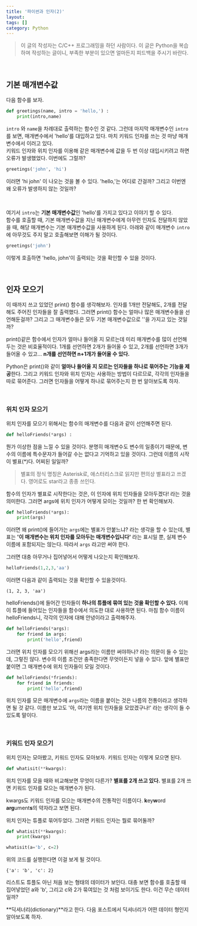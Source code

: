 ```yaml
---
title: '파이썬과 인자(2)'
layout: 
tags: []
category: Python
---
```

> 이 글의 작성자는 C/C++ 프로그래밍을 하던 사람이다.
> 이 글은 Python을 복습하며 작성하는 글이니, 부족한 부분이 있으면 얼마든지 피드백을 주시기 바란다.

&nbsp;

## 기본 매개변수값

다음 함수를 보자.

```python
def greetings(name, intro = 'hello,') :
    print(intro,name)
```

``intro`` 와 ``name``을 차례대로 출력하는 함수인 것 같다. 그런데 마지막 매개변수인 ``intro``를 보면, 매개변수에서 'hello'를 대입하고 있다. 마치 키워드 인자를 쓰는 것 마냥 매개변수에서 이러고 있다.  
키워드 인자와 위치 인자를 이용해 같은 매개변수에 값을 두 번 이상 대입시키려고 하면 오류가 발생했었다. 이번에도 그럴까?

```python
greetings('john', 'hi')
```

이러면 'hi john' 이 나오는 것을 볼 수 있다. 'hello,'는 어디로 간걸까? 그리고 이번엔 왜 오류가 발생하지 않는 것일까?

&nbsp;

여기서 ``intro``는 **기본 매개변수값**인 'hello'를 가지고 있다고 이야기 할 수 있다.  
함수를 호출할 때, 기본 매개변수값을 지닌 매개변수에게 아무런 인자도 전달하지 않았을 때, 해당 매개변수는 기본 매개변수값을 사용하게 된다. 아래와 같이 매개변수 ``intro``에 아무것도 주지 말고 호출해보면 이해가 될 것이다.

```python
greetings('john')
```

이렇게 호출하면 'hello, john'이 출력되는 것을 확인할 수 있을 것이다.

&nbsp;

## 인자 모으기

이 때까지 쓰고 있었던 print() 함수를 생각해보자. 인자를 1개만 전달해도, 2개를 전달해도 주어진 인자들을 잘 출력했다. 그러면 print() 함수는 얼마나 많은 매개변수들을 선언해둔걸까? 그리고 그 매개변수들은 모두 기본 매개변수값으로 ''을 가지고 있는 것일까?

print()같은 함수에서 인자가 얼마나 들어올 지 모르는데 미리 매개변수를 많이 선언해 두는 것은 비효율적이다. 1개를 선언하면 2개가 들어올 수 있고, 2개를 선언하면 3개가 들어올 수 있고... **n개를 선언하면 n+1개가 들어올 수 있다.**

Python은 print()와 같이 **얼마나 들어올 지 모르는 인자들을 하나로 묶어주는 기능을 제공**한다. 그리고 키워드 인자와 위치 인자는 사용하는 방법이 다르므로, 각각의 인자들을 따로 묶어준다. 그러면 인자들을 어떻게 하나로 묶어주는지 한 번 알아보도록 하자.

&nbsp;

### 위치 인자 모으기

위치 인자를 모으기 위해서는 함수의 매개변수를 다음과 같이 선언해주면 된다.

```python
def helloFriends(*args) :
```

뭔가 이상한 점을 느낄 수 있을 것이다. 분명히 매개변수도 변수의 일종이기 때문에, 변수의 이름에 특수문자가 들어갈 수는 없다고 기억하고 있을 것이다. 그런데 이름의 시작이 별표(*)다. 어찌된 일일까?

> 별표의 정식 명칭은 Asterisk로, 애스터리스크로 읽지만 편의상 별표라고 쓰겠다. 영어로도 star라고 종종 쓰인다.

함수의 인자가 별표로 시작한다는 것은, 이 인자에 위치 인자들을 모아두겠다! 라는 것을 의미한다. 그러면 args에 위치 인자가 어떻게 모이는 것일까? 한 번 확인해보자.

```python
def helloFriends(*args):
    print(args)
```

이러면 왜 print()에 들어가는 ``args``에는 별표가 안붙느냐? 라는 생각을 할 수 있는데, 별표는 **'이 매개변수는 위치 인자를 모아두는 매개변수입니다'** 라는 표시일 뿐, 실제 변수 이름에 포함되지는 않는다. 따라서 ``args`` 라고만 써야 한다.

그러면 대충 아무거나 집어넣어서 어떻게 나오는지 확인해보자.

```python
helloFriends(1,2,3,'aa')
```

이러면 다음과 같이 출력되는 것을 확인할 수 있을것이다.

```
(1, 2, 3, 'aa')
```

helloFriends()에 들어간 인자들이 **하나의 튜플에 묶여 있는 것을 확인할 수 있다.** 이제 이 튜플에 들어있는 인자들을 함수에서 의도한 대로 사용하면 된다. 마침 함수 이름이 helloFriends니, 각각의 인자에 대해 안녕이라고 출력해주자.

```python
def helloFriends(*args):
    for friend in args:
        print('hello',friend)
```

그러면 위치 인자를 모으기 위해선 args라는 이름만 써야하나? 라는 의문이 들 수 있는데, 그렇진 않다. 변수의 이름 조건만 충족한다면 무엇이든지 넣을 수 있다. 앞에 별표만 붙이면 그 매개변수에 위치 인자들이 모일 것이다.

```python
def helloFriends(*friends):
    for friend in friends:
        print('hello',friend)
```

위치 인자를 모은 매개변수에 ``args``라는 이름을 붙이는 것은 나름의 전통이라고 생각하면 될 것 같다. 이름만 보고도 '아, 여기엔 위치 인자들을 모았겠구나!' 라는 생각이 들 수 있도록 말이다.

&nbsp;

### 키워드 인자 모으기

위치 인자는 모아봤고, 키워드 인자도 모아보자. 키워드 인자는 이렇게 모으면 된다.

```python
def whatisit(**kwargs):
```

위치 인자를 모을 때와 비교해보면 무엇이 다른가? **별표를 2개 쓰고 있다.** 별표를 2개 쓰면 키워드 인자를 모으는 매개변수가 된다.

kwargs도 키워드 인자를 모으는 매개변수의 전통적인 이름이다. **k**ey**w**ord **arg**ument**s**의 약자라고 보면 된다.

위치 인자는 튜플로 묶어두었다. 그러면 키워드 인자는 뭘로 묶어둘까?

```python
def whatisit(**kwargs):
    print(kwargs)

whatisit(a='b', c=2)
```

위의 코드를 실행한다면 이걸 보게 될 것이다.

```
{'a': 'b', 'c': 2}
```

리스트도 튜플도 아닌 처음 보는 형태의 데이터가 보인다. 대충 보면 함수를 호출할 때 집어넣었던 a와 'b', 그리고 c와 2가 묶여있는 것 처럼 보이기도 한다. 이건 무슨 데이터일까?

**딕셔너리(dictionary)**라고 한다. 다음 포스트에서 딕셔너리가 어떤 데이터 형인지 알아보도록 하자.

&nbsp;

